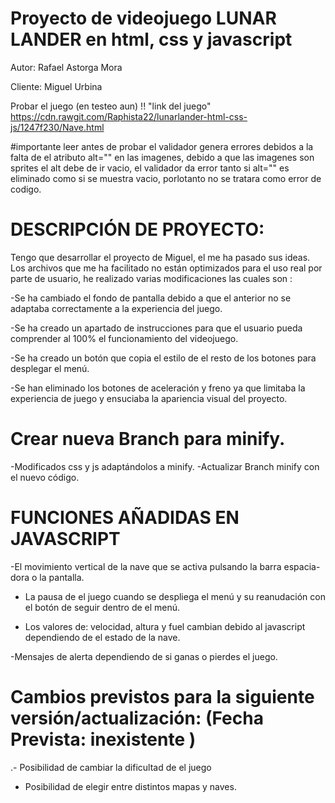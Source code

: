 

# Proyecto de videojuego  LUNAR LANDER en html, css y javascript
 
 Autor: Rafael Astorga Mora 
 
 Cliente: Miguel Urbina 

Probar el juego (en testeo aun) !!  "link del juego"
https://cdn.rawgit.com/Raphista22/lunarlander-html-css-js/1247f230/Nave.html

#importante leer antes de probar
el validador genera errores debidos a la falta de el atributo alt="" en las imagenes, debido a que las imagenes son sprites el alt debe de ir vacio, el validador da error tanto si alt="" es eliminado como si se muestra vacio, porlotanto no se tratara como error de codigo. 

# DESCRIPCIÓN DE PROYECTO:

Tengo que desarrollar el proyecto de Miguel, el me ha pasado sus ideas. Los archivos que me ha facilitado no están optimizados para el uso real por parte de usuario, he realizado varias modificaciones las cuales son :

-Se ha cambiado el fondo de pantalla debido a que el anterior no se adaptaba correctamente a la experiencia del juego.

-Se ha creado un apartado de instrucciones para que el usuario pueda comprender al 100% el funcionamiento del videojuego.

-Se ha creado un botón que copia el estilo de el resto de los botones para desplegar el menú. 

-Se han eliminado los botones de aceleración y freno ya que limitaba la experiencia de juego y ensuciaba la apariencia visual del proyecto.

# Crear nueva Branch para minify.
-Modificados css y js adaptándolos a minify.
-Actualizar Branch minify con el nuevo código.

# FUNCIONES AÑADIDAS EN JAVASCRIPT

-El movimiento vertical de la nave que se activa pulsando la barra espacia-dora o la pantalla.

- La pausa de el juego cuando se despliega el menú y su reanudación con el botón de seguir dentro de el menú.

- Los valores de: velocidad, altura y fuel cambian debido al javascript dependiendo de el estado de la nave.

-Mensajes de alerta dependiendo de si ganas o pierdes el juego. 

# Cambios previstos para la siguiente versión/actualización: (Fecha Prevista: inexistente )

.- Posibilidad de cambiar la dificultad de el juego 
 - Posibilidad de elegir entre distintos mapas y naves.  
